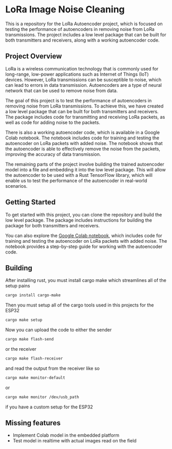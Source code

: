 # LoRa Image Noise Cleaning

This is a repository for the LoRa Autoencoder project, which is focused on testing the performance of autoencoders in removing noise from LoRa transmissions. The project includes a low level package that can be built for both transmitters and receivers, along with a working autoencoder code.

## Project Overview

LoRa is a wireless communication technology that is commonly used for long-range, low-power applications such as Internet of Things (IoT) devices. 
However, LoRa transmissions can be susceptible to noise, which can lead to errors in data transmission. 
Autoencoders are a type of neural network that can be used to remove noise from data.

The goal of this project is to test the performance of autoencoders in removing noise from LoRa transmissions. 
To achieve this, we have created a low level package that can be built for both transmitters and receivers. 
The package includes code for transmitting and receiving LoRa packets, as well as code for adding noise to the packets.

There is also a working autoencoder code, which is available in a Google Colab notebook. 
The notebook includes code for training and testing the autoencoder on LoRa packets with added noise. 
The notebook shows that the autoencoder is able to effectively remove the noise from the packets, improving the accuracy of data transmission.

The remaining parts of the project involve building the trained autoencoder model into a file and embedding it into the low level package. 
This will allow the autoencoder to be used with a Rust TensorFlow library, which will enable us to test the performance of the autoencoder in real-world scenarios.

## Getting Started
To get started with this project, you can clone the repository and build the low level package. 
The package includes instructions for building the package for both transmitters and receivers.

You can also explore the [Google Colab notebook](https://colab.research.google.com/drive/1vt_sCzEYQ-sTST441WcebbuoABKHl2XE?usp=sharing), which includes code for training and testing the autoencoder on LoRa packets with added noise. 
The notebook provides a step-by-step guide for working with the autoencoder code.

## Building
After installing rust, you must install cargo make which streamlines all of the setup pains
```bash
cargo install cargo-make
```

Then you must setup all of the cargo tools used in this projects for the ESP32
```bash
cargo make setup
```

Now you can upload the code to either the sender
```bash
cargo make flash-send
```
or the receiver
```bash
cargo make flash-receiver
```

and read the output from the receiver like so
```bash
cargo make monitor-default
```

or 
```bash
cargo make monitor /dev/usb_path
```
if you have a custom setup for the ESP32

## Missing features
* Implement Colab model in the embedded platform
* Test model in realtime with actual images read on the field